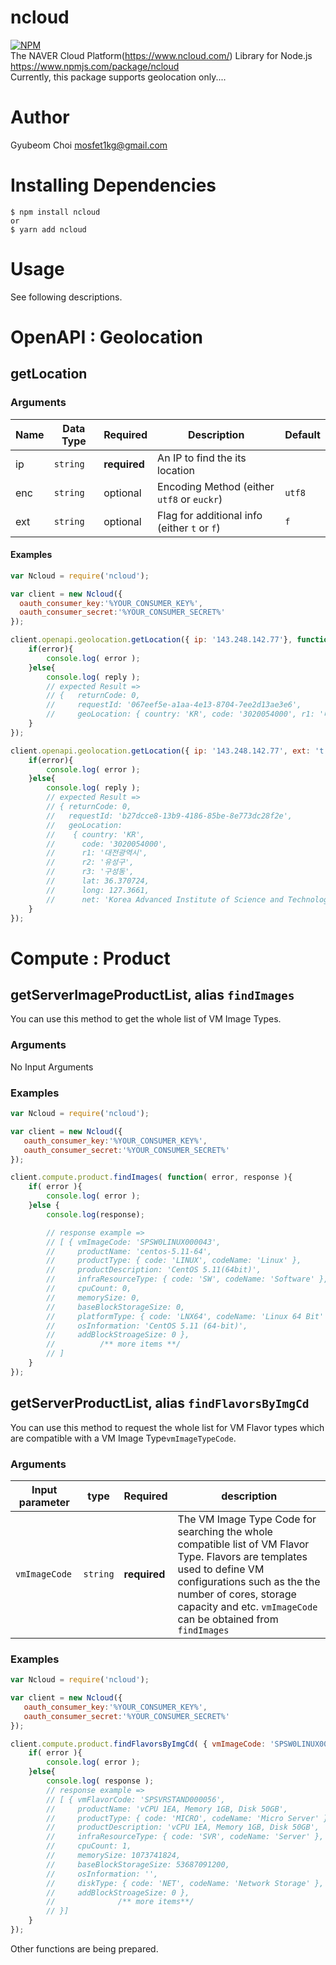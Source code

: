ncloud
=======
[![NPM](https://nodei.co/npm/ncloud.png?compact=true)](https://nodei.co/npm/ncloud/)  
The NAVER Cloud Platform(https://www.ncloud.com/) Library for Node.js  
https://www.npmjs.com/package/ncloud  
Currently, this package supports geolocation only....

# Author
Gyubeom Choi <mosfet1kg@gmail.com>

# Installing Dependencies
```
$ npm install ncloud
or
$ yarn add ncloud
```

# Usage
See following descriptions.
# OpenAPI : Geolocation
## getLocation
### Arguments
| Name | Data Type | Required | Description                | Default |
|------|-----------|----------|----------------------------|---------|
| ip   | `string`  | <b>required</b> | An IP to find the its location |         |
| enc  | `string`  | optional | Encoding Method (either `utf8` or `euckr`) | `utf8`  |
| ext  | `string`  | optional | Flag for additional info (either `t` or `f`) | `f`   |


#### Examples
```javascript
var Ncloud = require('ncloud');

var client = new Ncloud({
  oauth_consumer_key:'%YOUR_CONSUMER_KEY%',
  oauth_consumer_secret:'%YOUR_CONSUMER_SECRET%'
});

client.openapi.geolocation.getLocation({ ip: '143.248.142.77'}, function( error, reply ){
    if(error){
        console.log( error );
    }else{
        console.log( reply );
        // expected Result =>
        // {   returnCode: 0,
        //     requestId: '067eef5e-a1aa-4e13-8704-7ee2d13ae3e6',
        //     geoLocation: { country: 'KR', code: '3020054000', r1: '대전광역시', r2: '유성구' } }
    }
});

client.openapi.geolocation.getLocation({ ip: '143.248.142.77', ext: 't'}, function( error, reply ){
    if(error){
        console.log( error );
    }else{
        console.log( reply );
        // expected Result =>
        // { returnCode: 0,
        //   requestId: 'b27dcce8-13b9-4186-85be-8e773dc28f2e',
        //   geoLocation:
        //    { country: 'KR',
        //      code: '3020054000',
        //      r1: '대전광역시',
        //      r2: '유성구',
        //      r3: '구성동',
        //      lat: 36.370724,
        //      long: 127.3661,
        //      net: 'Korea Advanced Institute of Science and Technology' } }
    }
});
```


# Compute : Product  
## getServerImageProductList, alias `findImages` 
You can use this method to get the whole list of VM Image Types.

### Arguments  
 No Input Arguments
 
### Examples  
```javascript
var Ncloud = require('ncloud');

var client = new Ncloud({
   oauth_consumer_key:'%YOUR_CONSUMER_KEY%',
   oauth_consumer_secret:'%YOUR_CONSUMER_SECRET%'
});

client.compute.product.findImages( function( error, response ){
    if( error ){
        console.log( error );
    }else {
        console.log(response);

        // response example =>
        // [ { vmImageCode: 'SPSW0LINUX000043',
        //     productName: 'centos-5.11-64',
        //     productType: { code: 'LINUX', codeName: 'Linux' },
        //     productDescription: 'CentOS 5.11(64bit)',
        //     infraResourceType: { code: 'SW', codeName: 'Software' },
        //     cpuCount: 0,
        //     memorySize: 0,
        //     baseBlockStorageSize: 0,
        //     platformType: { code: 'LNX64', codeName: 'Linux 64 Bit' },
        //     osInformation: 'CentOS 5.11 (64-bit)',
        //     addBlockStroageSize: 0 },
        //          /** more items **/
        // ]
    }
});
```


## getServerProductList, alias `findFlavorsByImgCd`  
You can use this method to request the whole list for VM Flavor types which are compatible with a VM Image Type`vmImageTypeCode`.  

### Arguments  

| Input parameter   | type       | Required    | description |
|-------------------|------------|-------------|-------------|
| `vmImageCode` | `string`   | **required**|  The VM Image Type Code for searching the whole compatible list of VM Flavor Type. Flavors are templates used to define VM configurations such as the the number of cores, storage capacity and etc. `vmImageCode` can be obtained from `findImages`|

### Examples  
```javascript
var Ncloud = require('ncloud');

var client = new Ncloud({
   oauth_consumer_key:'%YOUR_CONSUMER_KEY%',
   oauth_consumer_secret:'%YOUR_CONSUMER_SECRET%'
});

client.compute.product.findFlavorsByImgCd( { vmImageCode: 'SPSW0LINUX000031' }, function( error, response ){
    if( error ){
        console.log( error );
    }else{
        console.log( response );
        // response example =>
        // [ { vmFlavorCode: 'SPSVRSTAND000056',
        //     productName: 'vCPU 1EA, Memory 1GB, Disk 50GB',
        //     productType: { code: 'MICRO', codeName: 'Micro Server' },
        //     productDescription: 'vCPU 1EA, Memory 1GB, Disk 50GB',
        //     infraResourceType: { code: 'SVR', codeName: 'Server' },
        //     cpuCount: 1,
        //     memorySize: 1073741824,
        //     baseBlockStorageSize: 53687091200,
        //     osInformation: '',
        //     diskType: { code: 'NET', codeName: 'Network Storage' },
        //     addBlockStroageSize: 0 },
        //              /** more items**/
        // }]
    }
});
```
Other functions are being prepared.
